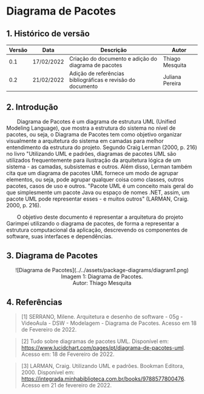 # Diagrama de Pacotes

## 1. Histórico de versão

<center>

| Versão | Data       | Descrição                                           | Autor        |
| ------ | ---------- | --------------------------------------------------- | ------------ |
| 0.1    | 17/02/2022 | Criação do documento e adição do diagrama de pacotes | Thiago Mesquita |
| 0.2    | 21/02/2022 | Adição de referências bibliográficas e revisão do documento | Juliana Pereira |

</center>

## 2. Introdução

&emsp;&emsp;Diagrama de Pacotes é um diagrama de estrutura UML (Unified Modeling Language), que mostra a estrutura do sistema no nível de pacotes, ou seja, o Diagrama de Pacotes tem como objetivo organizar visualmente a arquitetura do sistema em camadas para melhor entendimento da estrutura do projeto. 
Segundo Craig Lerman (2000, p. 216) no livro "Utilizando UML e padrões, diagramas de pacotes UML são utilizados frequentemente para ilustração da arquitetura lógica de um sistema - as camadas, subsistemas e outros. Além disso, Lerman também cita que um diagrama de pacotes UML fornece um modo de agrupar elementos, ou seja, pode agrupar qualquer coisa como classes, outros pacotes, casos de uso e outros. "Pacote UML é um conceito mais geral do que simplesmente um pacote Java ou espaço de nomes .NET, assim, um pacote UML pode representar esses - e muitos outros" (LARMAN, Craig. 2000, p. 216).

&emsp;&emsp;O objetivo deste documento é representar a arquitetura do projeto Garimpei utilizando o diagrama de pacotes, de forma a representar a estrutura computacional da aplicação, descrevendo os componentes de software, suas interfaces e dependências.


## 3. Diagrama de Pacotes

<center>
![Diagrama de Pacotes](../../assets/package-diagrams/diagram1.png)
<figcaption>Imagem 1: Diagrama de Pacotes.</figcaption>
<figcaption>Autor: Thiago Mesquita</figcaption>
</center>


## 4. Referências
> [1] SERRANO, Milene. Arquitetura e desenho de software - 05g - VideoAula - DSW - Modelagem - Diagrama de Pacotes. Acesso em 18 de Fevereiro de 2022.

> [2] Tudo sobre diagramas de pacotes UML. Disponível em: <https://www.lucidchart.com/pages/pt/diagrama-de-pacotes-uml>. Acesso em: 18 de Fevereiro de 2022.

> [3] LARMAN, Craig. Utilizando UML e padrões. Bookman Editora, 2000. Disponível em: <https://integrada.minhabiblioteca.com.br/books/9788577800476>. Acesso em 21 de fevereiro de 2022.


